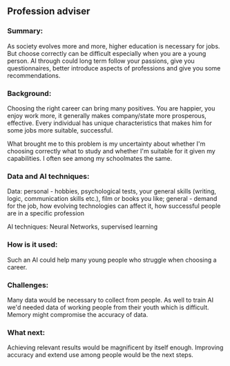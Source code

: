 ## Profession adviser

### Summary:

As society evolves more and more, higher education is necessary for jobs. But choose correctly can be difficult especially when you are a young person. AI through could long term follow your passions, give you questionnaires, better introduce aspects of professions and give you some recommendations.

### Background: 

Choosing the right career can bring many positives. You are happier, you enjoy work more, it generally makes company/state more prosperous, effective. Every individual has unique characteristics that makes him for some jobs more suitable, successful.

What brought me to this problem is my uncertainty about whether I'm choosing correctly what to study and whether I'm suitable for it given my capabilities. I often see among my schoolmates the same. 

### Data and AI techniques: 

  Data:
    personal - hobbies, psychological tests, your general skills (writing, logic, communication skills etc.), film or books you like;
    general - demand for the job, how evolving technologies can affect it, how successful people are in a specific profession

  AI techniques: 
    Neural Networks, supervised learning

### How is it used: 
Such an AI could help many young people who struggle when choosing a career.

### Challenges: 
Many data would be necessary to collect from people. As well to train AI we'd needed data of working people from their youth which is difficult. Memory might compromise the accuracy of data.

### What next: 
Achieving relevant results would be magnificent by itself enough. Improving accuracy and extend use among people would be the next steps.

